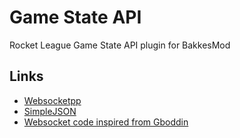 # Game State API

Rocket League Game State API plugin for BakkesMod

## Links
- [Websocketpp](https://github.com/zaphoyd/websocketpp)
- [SimpleJSON](https://github.com/nbsdx/SimpleJSON)
- [Websocket code inspired from Gboddin](https://github.com/gboddin/BakkesWebApi)